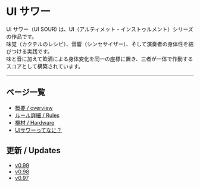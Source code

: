 # UI サワー
UI サワー（UI SOUR) は、UI（アルティメット・インストゥルメント）シリーズの作品です。  
味覚（カクテルのレシピ）、音響（シンセサイザー）、そして演奏者の身体性を結びつける実践です。  
味と音に加えて飲酒による身体変化を同一の座標に置き、三者が一体で作動するスコアとして構築されています。  

---

## ページ一覧
- [概要 / overview](00-overview.md)
- [ルール詳細 / Rules](rules-detail.md)
- [機材 / Hardware](hardware.md)
- [UIサワーってなに？](intro.md)


## 更新 / Updates
- [v0.99](update-v099.md)
- [v0.98](updates/0.98.md)
- [v0.97](updates/0.97.md)
